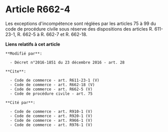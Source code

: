 # Article R662-4

Les exceptions d'incompétence sont réglées par les articles 75 à 99 du code de procédure civile sous réserve des dispositions
des articles R. 611-23-1, R. 662-5 à R. 662-7 et R. 662-18.

**Liens relatifs à cet article**

	**Modifié par**:

	  - Décret n°2016-1851 du 23 décembre 2016 - art. 28

	**Cite**:

	  - Code de commerce - art. R611-23-1 (V)
	  - Code de commerce - art. R662-18 (V)
	  - Code de commerce - art. R662-5 (V)
	  - Code de procédure civile - art. 75

	**Cité par**:

	  - Code de commerce - art. R910-1 (V)
	  - Code de commerce - art. R920-1 (V)
	  - Code de commerce - art. R966-1 (V)
	  - Code de commerce - art. R976-1 (V)
